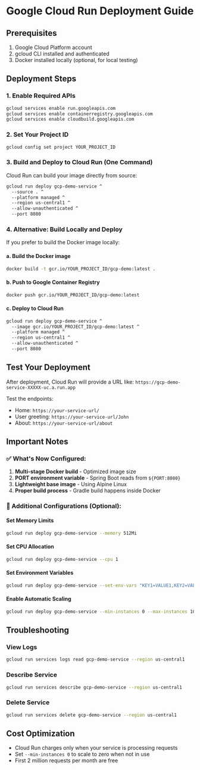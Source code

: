 # Google Cloud Run Deployment Guide

## Prerequisites
1. Google Cloud Platform account
2. gcloud CLI installed and authenticated
3. Docker installed locally (optional, for local testing)

## Deployment Steps

### 1. Enable Required APIs
```bash
gcloud services enable run.googleapis.com
gcloud services enable containerregistry.googleapis.com
gcloud services enable cloudbuild.googleapis.com
```

### 2. Set Your Project ID
```bash
gcloud config set project YOUR_PROJECT_ID
```

### 3. Build and Deploy to Cloud Run (One Command)
Cloud Run can build your image directly from source:
```bash
gcloud run deploy gcp-demo-service ^
  --source . ^
  --platform managed ^
  --region us-central1 ^
  --allow-unauthenticated ^
  --port 8080
```

### 4. Alternative: Build Locally and Deploy
If you prefer to build the Docker image locally:

#### a. Build the Docker image
```bash
docker build -t gcr.io/YOUR_PROJECT_ID/gcp-demo:latest .
```

#### b. Push to Google Container Registry
```bash
docker push gcr.io/YOUR_PROJECT_ID/gcp-demo:latest
```

#### c. Deploy to Cloud Run
```bash
gcloud run deploy gcp-demo-service ^
  --image gcr.io/YOUR_PROJECT_ID/gcp-demo:latest ^
  --platform managed ^
  --region us-central1 ^
  --allow-unauthenticated ^
  --port 8080
```

## Test Your Deployment

After deployment, Cloud Run will provide a URL like:
`https://gcp-demo-service-XXXXX-uc.a.run.app`

Test the endpoints:
- Home: `https://your-service-url/`
- User greeting: `https://your-service-url/John`
- About: `https://your-service-url/about`

## Important Notes

### ✅ What's Now Configured:
1. **Multi-stage Docker build** - Optimized image size
2. **PORT environment variable** - Spring Boot reads from `${PORT:8080}`
3. **Lightweight base image** - Using Alpine Linux
4. **Proper build process** - Gradle build happens inside Docker

### 📝 Additional Configurations (Optional):

#### Set Memory Limits
```bash
gcloud run deploy gcp-demo-service --memory 512Mi
```

#### Set CPU Allocation
```bash
gcloud run deploy gcp-demo-service --cpu 1
```

#### Set Environment Variables
```bash
gcloud run deploy gcp-demo-service --set-env-vars "KEY1=VALUE1,KEY2=VALUE2"
```

#### Enable Automatic Scaling
```bash
gcloud run deploy gcp-demo-service --min-instances 0 --max-instances 10
```

## Troubleshooting

### View Logs
```bash
gcloud run services logs read gcp-demo-service --region us-central1
```

### Describe Service
```bash
gcloud run services describe gcp-demo-service --region us-central1
```

### Delete Service
```bash
gcloud run services delete gcp-demo-service --region us-central1
```

## Cost Optimization
- Cloud Run charges only when your service is processing requests
- Set `--min-instances 0` to scale to zero when not in use
- First 2 million requests per month are free

